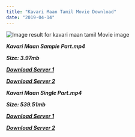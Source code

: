 ```yaml
---
title: "Kavari Maan Tamil Movie Download"
date: "2019-04-14"
---
```


![Image result for kavari maan tamil Movie image](https://img.discogs.com/kzf0t8EpLIz0-ELUo4mvrDxHJlA=/fit-in/600x608/filters:strip_icc():format(jpeg):mode_rgb():quality(90)/discogs-images/R-12399469-1534501731-1404.jpeg.jpg)

**_Kavari Maan Sample Part.mp4_**

**_Size: 3.97mb_**

**_[Download Server 1](http://b5.wetransfer.vip/files/{169df08cb8e74ebadb8a44297cb1b6497cb77520eb9064bb3027e0e0c1bcc485}20Actor{169df08cb8e74ebadb8a44297cb1b6497cb77520eb9064bb3027e0e0c1bcc485}20Hits{169df08cb8e74ebadb8a44297cb1b6497cb77520eb9064bb3027e0e0c1bcc485}20Collection/Sivaji{169df08cb8e74ebadb8a44297cb1b6497cb77520eb9064bb3027e0e0c1bcc485}20Movies{169df08cb8e74ebadb8a44297cb1b6497cb77520eb9064bb3027e0e0c1bcc485}20Collections/Kavari{169df08cb8e74ebadb8a44297cb1b6497cb77520eb9064bb3027e0e0c1bcc485}20Maan{169df08cb8e74ebadb8a44297cb1b6497cb77520eb9064bb3027e0e0c1bcc485}20(1979)/Kavari{169df08cb8e74ebadb8a44297cb1b6497cb77520eb9064bb3027e0e0c1bcc485}20Maan{169df08cb8e74ebadb8a44297cb1b6497cb77520eb9064bb3027e0e0c1bcc485}20{169df08cb8e74ebadb8a44297cb1b6497cb77520eb9064bb3027e0e0c1bcc485}20Sample{169df08cb8e74ebadb8a44297cb1b6497cb77520eb9064bb3027e0e0c1bcc485}20HD.mp4)_**

**_[Download Server 2](http://b5.wetransfer.vip/files/{169df08cb8e74ebadb8a44297cb1b6497cb77520eb9064bb3027e0e0c1bcc485}20Actor{169df08cb8e74ebadb8a44297cb1b6497cb77520eb9064bb3027e0e0c1bcc485}20Hits{169df08cb8e74ebadb8a44297cb1b6497cb77520eb9064bb3027e0e0c1bcc485}20Collection/Sivaji{169df08cb8e74ebadb8a44297cb1b6497cb77520eb9064bb3027e0e0c1bcc485}20Movies{169df08cb8e74ebadb8a44297cb1b6497cb77520eb9064bb3027e0e0c1bcc485}20Collections/Kavari{169df08cb8e74ebadb8a44297cb1b6497cb77520eb9064bb3027e0e0c1bcc485}20Maan{169df08cb8e74ebadb8a44297cb1b6497cb77520eb9064bb3027e0e0c1bcc485}20(1979)/Kavari{169df08cb8e74ebadb8a44297cb1b6497cb77520eb9064bb3027e0e0c1bcc485}20Maan{169df08cb8e74ebadb8a44297cb1b6497cb77520eb9064bb3027e0e0c1bcc485}20{169df08cb8e74ebadb8a44297cb1b6497cb77520eb9064bb3027e0e0c1bcc485}20Sample{169df08cb8e74ebadb8a44297cb1b6497cb77520eb9064bb3027e0e0c1bcc485}20HD.mp4)_**

**_Kavari Maan Single Part.mp4_**

**_Size: 539.51mb_**

**_[Download Server 1](http://b5.wetransfer.vip/files/{169df08cb8e74ebadb8a44297cb1b6497cb77520eb9064bb3027e0e0c1bcc485}20Actor{169df08cb8e74ebadb8a44297cb1b6497cb77520eb9064bb3027e0e0c1bcc485}20Hits{169df08cb8e74ebadb8a44297cb1b6497cb77520eb9064bb3027e0e0c1bcc485}20Collection/Sivaji{169df08cb8e74ebadb8a44297cb1b6497cb77520eb9064bb3027e0e0c1bcc485}20Movies{169df08cb8e74ebadb8a44297cb1b6497cb77520eb9064bb3027e0e0c1bcc485}20Collections/Kavari{169df08cb8e74ebadb8a44297cb1b6497cb77520eb9064bb3027e0e0c1bcc485}20Maan{169df08cb8e74ebadb8a44297cb1b6497cb77520eb9064bb3027e0e0c1bcc485}20(1979)/Kavari{169df08cb8e74ebadb8a44297cb1b6497cb77520eb9064bb3027e0e0c1bcc485}20Maan{169df08cb8e74ebadb8a44297cb1b6497cb77520eb9064bb3027e0e0c1bcc485}20{169df08cb8e74ebadb8a44297cb1b6497cb77520eb9064bb3027e0e0c1bcc485}20Single{169df08cb8e74ebadb8a44297cb1b6497cb77520eb9064bb3027e0e0c1bcc485}20Part{169df08cb8e74ebadb8a44297cb1b6497cb77520eb9064bb3027e0e0c1bcc485}20HD.mp4)_**

**_[Download Server 2](http://b5.wetransfer.vip/files/{169df08cb8e74ebadb8a44297cb1b6497cb77520eb9064bb3027e0e0c1bcc485}20Actor{169df08cb8e74ebadb8a44297cb1b6497cb77520eb9064bb3027e0e0c1bcc485}20Hits{169df08cb8e74ebadb8a44297cb1b6497cb77520eb9064bb3027e0e0c1bcc485}20Collection/Sivaji{169df08cb8e74ebadb8a44297cb1b6497cb77520eb9064bb3027e0e0c1bcc485}20Movies{169df08cb8e74ebadb8a44297cb1b6497cb77520eb9064bb3027e0e0c1bcc485}20Collections/Kavari{169df08cb8e74ebadb8a44297cb1b6497cb77520eb9064bb3027e0e0c1bcc485}20Maan{169df08cb8e74ebadb8a44297cb1b6497cb77520eb9064bb3027e0e0c1bcc485}20(1979)/Kavari{169df08cb8e74ebadb8a44297cb1b6497cb77520eb9064bb3027e0e0c1bcc485}20Maan{169df08cb8e74ebadb8a44297cb1b6497cb77520eb9064bb3027e0e0c1bcc485}20{169df08cb8e74ebadb8a44297cb1b6497cb77520eb9064bb3027e0e0c1bcc485}20Single{169df08cb8e74ebadb8a44297cb1b6497cb77520eb9064bb3027e0e0c1bcc485}20Part{169df08cb8e74ebadb8a44297cb1b6497cb77520eb9064bb3027e0e0c1bcc485}20HD.mp4)_**
